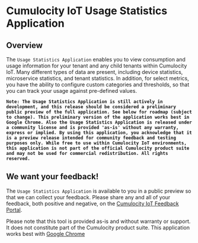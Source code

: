 # Cumulocity IoT Usage Statistics Application
## Overview 
The `Usage Statistics Application` enables you to view consumption and usage information for your tenant and any child tenants within Cumulocity IoT. Many different types of data are present, including device statistics, microservice statistics, and tenant statistics. In addition, for select metrics, you have the ability to configure custom categories and thresholds, so that you can track your usage against pre-defined values. 

**`Note: The Usage Statistics Application is still actively in development, and this release should be considered a preliminary public preview of the full application. See below for roadmap (subject to change). This preliminary version of the application works best in Google Chrome.
Also the Usage Statistics Application is released under a community license and is provided 'as-is' without any warranty, express or implied. By using this application, you acknowledge that it is a preview release intended for community feedback and testing purposes only. While free to use within Cumulocity IoT environments, this application is not part of the official Cumulocity product suite and may not be used for commercial redistribution. All rights reserved.`**

## We want your feedback!
The `Usage Statistics Application` is available to you in a public preview so that we can collect your feedback. Please share any and all of your feedback, both positive and negative, on the [Cumulocity IoT Feedback Portal](https://cumulocityiot.ideas.aha.io/). 

Please note that this tool is provided as-is and without warranty or support. It does not constitute part of the Cumulocity product suite. 
This application works best with [Google Chrome](https://www.google.com/chrome/)
